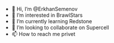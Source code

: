 - 👋 Hi, I’m @ErkhanSemenov
- 👀 I’m interested in BrawlStars
- 🌱 I’m currently learning Redstone
- 💞️ I’m looking to collaborate on Supercell
- 📫 How to reach me privet

<!---
ErkhanSemenov/ErkhanSemenov is a ✨ special ✨ repository because its `README.md` (this file) appears on your GitHub profile.
You can click the Preview link to take a look at your changes.
--->
